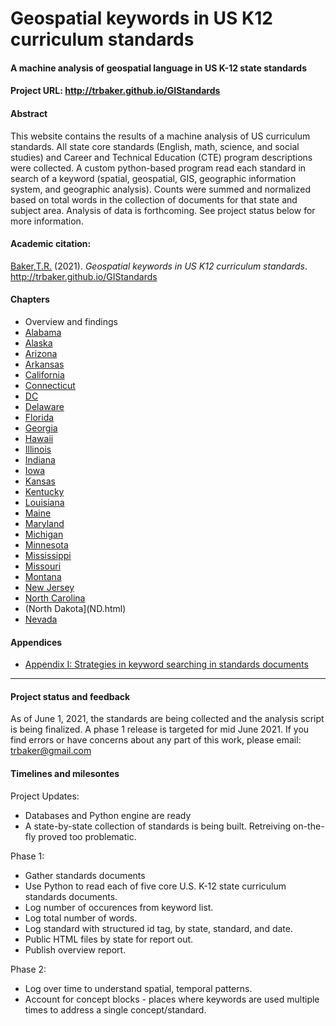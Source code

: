 # Geospatial keywords in US K12 curriculum standards
#### A machine analysis of geospatial language in US K-12 state standards
#### Project URL: http://trbaker.github.io/GIStandards

#### Abstract
This website contains the results of a machine analysis of US curriculum standards.  All state core standards (English, math, science, and social studies) and Career and Technical Education (CTE) program descriptions were collected.  A custom python-based program read each standard in search of a keyword (spatial, geospatial, GIS, geographic information system, and geographic analysis).  Counts were summed and normalized based on total words in the collection of documents for that state and subject area. Analysis of data is forthcoming. See project status below for more information.

#### Academic citation:
[Baker,T.R.](https://orcid.org/0000-0002-5005-9663) (2021). *Geospatial keywords in US K12 curriculum standards*. http://trbaker.github.io/GIStandards

#### Chapters
- Overview and findings
- [Alabama](AL.html)
- [Alaska](AK.html)
- [Arizona](AZ.html)
- [Arkansas](AR.html)
- [California](CA.html)
- [Connecticut](CT.html)
- [DC](DC.html)
- [Delaware](DE.html)
- [Florida](FL.html)
- [Georgia](GA.html)
- [Hawaii](HI.html)
- [Illinois](IL.html)
- [Indiana](ID.html)
- [Iowa](IA.html)
- [Kansas](KS.html)
- [Kentucky](KY.html)
- [Louisiana](LA.html)
- [Maine](ME.html)
- [Maryland](MD.html)
- [Michigan](MI.html)
- [Minnesota](MN.html)
- [Mississippi](MS.html)
- [Missouri](MO.html)
- [Montana](MT.html)
- [New Jersey](NJ.html)
- [North Carolina](NC.html)
- (North Dakota](ND.html)
- [Nevada](NV.html)

#### Appendices
- [Appendix I: Strategies in keyword searching in standards documents](appendix_search.md)

----------------------
#### Project status and feedback
As of June 1, 2021, the standards are being collected and the analysis script is being finalized.  A phase 1 release is targeted for mid  June 2021. If you find errors or have concerns about any part of this work, please email: trbaker@gmail.com

#### Timelines and milesontes
Project Updates:
- Databases and Python engine are ready
- A state-by-state collection of standards is being built. Retreiving on-the-fly proved too problematic.

 Phase 1:
- Gather standards documents
- Use Python to read each of five core U.S. K-12 state curriculum standards documents.
- Log number of occurences from keyword list.
- Log total number of words.
- Log standard with structured id tag, by state, standard, and date.
- Public HTML files by state for report out.
- Publish overview report.

Phase 2:
- Log over time to understand spatial, temporal patterns.
- Account for concept blocks - places where keywords are used multiple times to address a single concept/standard.


